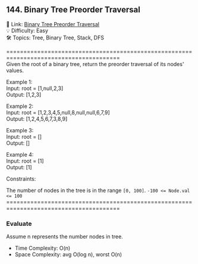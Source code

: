 ## 144. Binary Tree Preorder Traversal
🔗  Link: [Binary Tree Preorder Traversal](https://leetcode.com/problems/binary-tree-preorder-traversal/description/)<br>
💡 Difficulty: Easy<br>
🛠️ Topics: Tree, Binary Tree,  Stack, DFS<br>

=======================================================================================<br>
Given the root of a binary tree, return the preorder traversal of its nodes' values.<br>

 
Example 1:<br>
Input: root = [1,null,2,3]<br>
Output: [1,2,3]<br>

Example 2:<br>
Input: root = [1,2,3,4,5,null,8,null,null,6,7,9]<br>
Output: [1,2,4,5,6,7,3,8,9]<br>

Example 3:<br>
Input: root = []<br>
Output: []<br>

Example 4:<br>
Input: root = [1]<br>
Output: [1]<br>

 
Constraints:

The number of nodes in the tree is in the range `[0, 100]`.
`-100 <= Node.val <= 100`
=======================================================================================<br>
### Evaluate

Assume n represents the number nodes in tree.

- Time Complexity: O(n)
- Space Complexity: avg O(log n), worst O(n)
